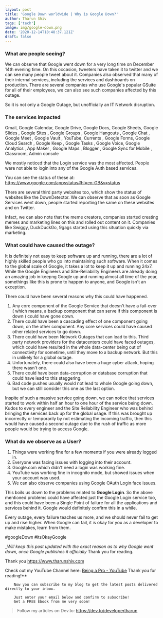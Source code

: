 ```yaml
---
layout: post
title: 'Google Down worldwide | Why is Google Down?'
author: Tharun Shiv
tags: ['tech']
image: img/google-down.png
date: '2020-12-14T18:48:37.121Z'
draft: false
---
```


### What are people seeing?

We can observe that Google went down for a very long time on December 14th evening time. On this occasion, tweeters have taken it to twitter and we can see many people tweet about it. Companies also observed that many of their internal services, including the services and dashboards on production. There are several companies who use Google's popular GSuite for all of their employees, we can also see such companies affected by this outage.

So it is not only a Google Outage, but unofficially an IT Network disruption.

### The services impacted

Gmail, Google Calendar, Google Drive, Google Docs, Google Sheets, Google Slides , Google Sites , Google Groups , Google Hangouts , Google Chat , Google Meet , Google Vault , YouTube, Currents , Google Forms, Google Cloud Search , Google Keep , Google Tasks , Google Voice, Google Analytics , App Maker , Google Maps , Blogger , Google Sync for Mobile , Classroom, Admin console

We mostly noticed that the Login service was the most affected. People were not able to login into any of the Google Auth based services.

You can see the status of these at: https://www.google.com/appsstatus#hl=en-GB&v=status

There are several third party websites too, which show the status of websites like the DownDetector. We can observe that as soon as Google Services went down, people started reporting the same on these websites and on Twitter.

Infact, we can also note that the meme creators, companies started creating memes and marketing lines on this and rolled out content on it. Companies like Swiggy, DuckDuckGo, 9gags started using this situation quickly via marketing.

### What could have caused the outage?

It is definitely not easy to keep software up and running, there are a lot of highly skilled people who go into maintaining such software. When it comes to the global scale of Google, it takes a lot to keep it up and running 24x7. While the Google Engineers and Site-Reliability Engineers are already doing an amazing job in keepng Google up and running almost all time of the year, somethings like this is prone to happen to anyone, and Google isn't an exception.

There could have been several reasons why this could have happened.

1. Any core component of the Google Service that doesn't have a fail-over ( which means, a backup component that can serve if this component is down ) could have gone down.
2. There could have been a cascading effect of one component going down, on the other component. Any core services could have caused other related services to go down.
3. There could have been Network Outages that can lead to this. Third party network providers for the datacenters could have faced outages, which could have resulted in the whole data-center being out of connectivity for sometime, until they move to a backup network. But this in unlikely for a global outage.
4. Unfortunately, there could also have been a huge cyber attack, hoping there wasn't one.
5. There could have been data-corruption or database corruption that could have lead to this staggering.
6. Bad code pushes usually would not lead to whole Google going down, but we can still consider this one as the last option.

Inspite of such a massive service going down, we can notice that services started to work within half an hour to one hour of the service being down. Kudos to every engineer and the Site Reliability Engineer who was behind bringing the services back up for the global usage. If this was brought up incorrectly or temporarily by not estimating the incoming traffic, then this would have caused a second outage due to the rush of traffic as more people would be trying to access Google.

### What do we observe as a User?

1. Things were working fine for a few moments if you were already logged in.
2. Everyone was facing issues with logging into their account.
3. Google.com which didn't need a login was working fine.
4. YouTube was working fine in incognito mode, but showed issues when your account was used.
5. We can also observe companies using Google OAuth Login face issues.

This boils us down to the problems related to **Google Login**. So the above mentioned problems could have affected just the Google Login service too, and this could have been a Single Point of failure for all the applications and services behind it. Google would definitely confirm this in a while.

Every outage, every failure teaches us more, and we should never fail to get up and rise higher. When Google can fail, it is okay for you as a developer to make mistakes, learn from them.

#googleDown
#itsOkayGoogle

\__Will keep this post updated with the exact reason as to why Google went down, once Google publishes it officially_ Thank you for reading.

Thank you
https://www.tharunshiv.com

Check out my YouTube Channel here: <a href="https://www.youtube.com/c/developerTharun">Being a Pro - YouTube</a> Thank you for reading!\*\*

        Now you can subscribe to my blog to get the latest posts delivered directly to your inbox.

        Just enter your email below and confirm to subscribe!
        Get a FREE Ebook from me very soon!

> Follow my articles on Dev.to: https://dev.to/developertharun
